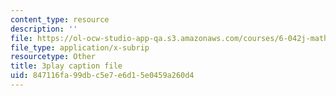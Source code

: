 ```yaml
---
content_type: resource
description: ''
file: https://ol-ocw-studio-app-qa.s3.amazonaws.com/courses/6-042j-mathematics-for-computer-science-spring-2015/847116fa99dbc5e7e6d15e0459a260d4_bHvMYZvZp7Y.srt
file_type: application/x-subrip
resourcetype: Other
title: 3play caption file
uid: 847116fa-99db-c5e7-e6d1-5e0459a260d4
---
```

